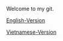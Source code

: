 Welcome to my git.

[English-Version](Chapter12-Testing)

[Vietnamese-Version](../Cracking-the-Coding-Interview/Chapter12-Testing/Vietnamese-Version/Vietnamese-Version.md)

